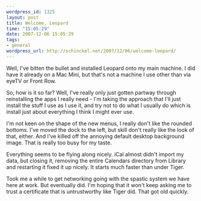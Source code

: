 ```yaml
--- 
wordpress_id: 1325
layout: post
title: Welcome, Leopard
time: "15:05:29"
date: 2007-12-06 15:05:29
tags: 
- general
wordpress_url: http://schinckel.net/2007/12/06/welcome-leopard/
---
```

Well, I've bitten the bullet and installed Leopard onto my main machine. I did have it already on a Mac Mini, but that's not a machine I use other than via eyeTV or Front Row.

So, how is it so far? Well, I've really only just gotten partway through reinstalling the apps I really need - I'm taking the approach that I'll just install the stuff I use as I use it, and try not to do what I usually do which is install just about everything I think I might ever use.

I'm not keen on the shape of the new menus, I really don't like the rounded bottoms. I've moved the dock to the left, but skill don't really like the look of that, either. And I've killed off the annoying default desktop background image. That is really too busy for my taste.

Everything seems to be flying along nicely. iCal almost didn't import my data, but closing it, removing the entire Calendars directory from Library and restarting it fixed it up nicely. It starts much faster than under Tiger.

Took me a while to get networking going with the spastic system we have here at work. But eventually did. I'm hoping that it won't keep asking me to trust a certificate that is untrustworthy like Tiger did. That got old quickly.
